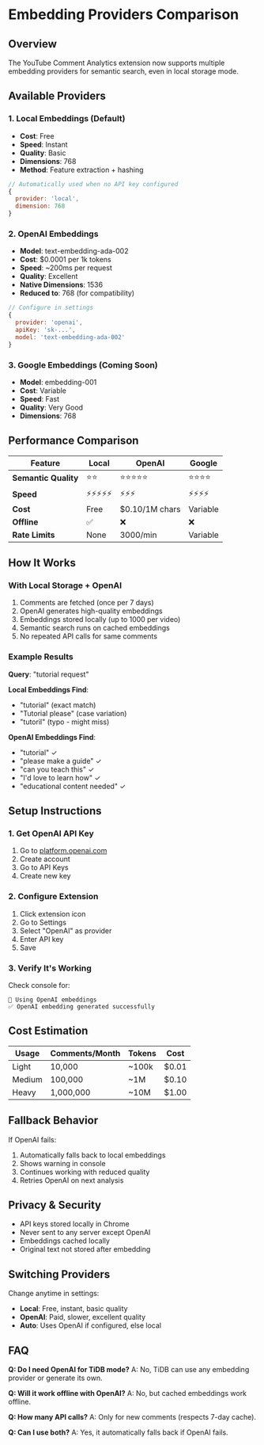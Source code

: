 # Embedding Providers Comparison

## Overview
The YouTube Comment Analytics extension now supports multiple embedding providers for semantic search, even in local storage mode.

## Available Providers

### 1. **Local Embeddings (Default)**
- **Cost**: Free
- **Speed**: Instant
- **Quality**: Basic
- **Dimensions**: 768
- **Method**: Feature extraction + hashing

```javascript
// Automatically used when no API key configured
{
  provider: 'local',
  dimension: 768
}
```

### 2. **OpenAI Embeddings**
- **Model**: text-embedding-ada-002
- **Cost**: $0.0001 per 1k tokens
- **Speed**: ~200ms per request
- **Quality**: Excellent
- **Native Dimensions**: 1536
- **Reduced to**: 768 (for compatibility)

```javascript
// Configure in settings
{
  provider: 'openai',
  apiKey: 'sk-...',
  model: 'text-embedding-ada-002'
}
```

### 3. **Google Embeddings** (Coming Soon)
- **Model**: embedding-001
- **Cost**: Variable
- **Speed**: Fast
- **Quality**: Very Good
- **Dimensions**: 768

## Performance Comparison

| Feature | Local | OpenAI | Google |
|---------|-------|---------|---------|
| **Semantic Quality** | ⭐⭐ | ⭐⭐⭐⭐⭐ | ⭐⭐⭐⭐ |
| **Speed** | ⚡⚡⚡⚡⚡ | ⚡⚡⚡ | ⚡⚡⚡⚡ |
| **Cost** | Free | $0.10/1M chars | Variable |
| **Offline** | ✅ | ❌ | ❌ |
| **Rate Limits** | None | 3000/min | Variable |

## How It Works

### With Local Storage + OpenAI
1. Comments are fetched (once per 7 days)
2. OpenAI generates high-quality embeddings
3. Embeddings stored locally (up to 1000 per video)
4. Semantic search runs on cached embeddings
5. No repeated API calls for same comments

### Example Results

**Query**: "tutorial request"

**Local Embeddings Find**:
- "tutorial" (exact match)
- "Tutorial please" (case variation)
- "tutoril" (typo - might miss)

**OpenAI Embeddings Find**:
- "tutorial" ✓
- "please make a guide" ✓
- "can you teach this" ✓
- "I'd love to learn how" ✓
- "educational content needed" ✓

## Setup Instructions

### 1. **Get OpenAI API Key**
1. Go to [platform.openai.com](https://platform.openai.com)
2. Create account
3. Go to API Keys
4. Create new key

### 2. **Configure Extension**
1. Click extension icon
2. Go to Settings
3. Select "OpenAI" as provider
4. Enter API key
5. Save

### 3. **Verify It's Working**
Check console for:
```
🤖 Using OpenAI embeddings
✅ OpenAI embedding generated successfully
```

## Cost Estimation

| Usage | Comments/Month | Tokens | Cost |
|-------|----------------|--------|------|
| Light | 10,000 | ~100k | $0.01 |
| Medium | 100,000 | ~1M | $0.10 |
| Heavy | 1,000,000 | ~10M | $1.00 |

## Fallback Behavior

If OpenAI fails:
1. Automatically falls back to local embeddings
2. Shows warning in console
3. Continues working with reduced quality
4. Retries OpenAI on next analysis

## Privacy & Security

- API keys stored locally in Chrome
- Never sent to any server except OpenAI
- Embeddings cached locally
- Original text not stored after embedding

## Switching Providers

Change anytime in settings:
- **Local**: Free, instant, basic quality
- **OpenAI**: Paid, slower, excellent quality
- **Auto**: Uses OpenAI if configured, else local

## FAQ

**Q: Do I need OpenAI for TiDB mode?**
A: No, TiDB can use any embedding provider or generate its own.

**Q: Will it work offline with OpenAI?**
A: No, but cached embeddings work offline.

**Q: How many API calls?**
A: Only for new comments (respects 7-day cache).

**Q: Can I use both?**
A: Yes, it automatically falls back if OpenAI fails.